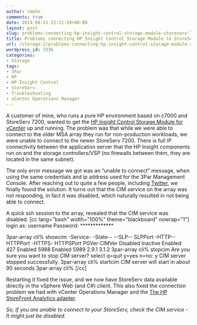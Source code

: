 ```yaml
---
author: cmohn
comments: true
date: 2014-08-21 22:21:59+00:00
layout: post
slug: problems-connecting-hp-insight-control-storage-module-storeserv-7200-3par
title: Problems connecting HP Insight Control Storage Module to StoreServ 7200 (3Par)
url: /storage-2/problems-connecting-hp-insight-control-storage-module-storeserv-7200-3par/
wordpress_id: 3336
categories:
- Storage
tags:
- 3Par
- HP
- HP Insight Control
- StoreServ
- Troubleshooting
- vCenter Operations Manager
---
```


A customer of mine, who runs a pure HP environment based on c7000 and StoreServ 7200, wanted to get the [HP Insight Control Storage Module for vCenter](http://www.youtube.com/watch?v=A93zVmnheEE) up and running. The problem was that while we were able to connect to the older MSA array they run for non-production workloads, we were unable to connect to the newer StoreServ 7200. There is full IP connectivity between the application server that the HP Insight components run on and the storage controllers/VSP (no firewalls between them, they are located in the same subnet).

The only error message we got was an “unable to connect” message, when using the same credentials and ip address used for the 3Par Management Console. After reaching out to quite a few people, including [Twitter](https://twitter.com/h0bbel/status/499488699412123649), we finally found the solution. It turns out that the CIM service on the array was not responding, in fact it was disabled, which naturally resulted in not being able to connect.

A quick ssh session to the array, revealed that the CIM service was disabled. 
[cc lang="bash" width="100%" theme="blackboard" nowrap="1"]
login as: username
Password: *************

3par-array cli% showcim
-Service- -State-- --SLP-- SLPPort -HTTP-- HTTPPort -HTTPS- HTTPSPort PGVer CIMVer
Disabled  Inactive Enabled     427 Enabled     5988 Enabled      5989 2.9.1 3.1.2
3par-array cli% stopcim
Are you sure you want to stop CIM server?
select q=quit y=yes n=no: y
CIM server stopped successfully.
3par-array cli% startcim
CIM server will start in about 90 seconds
3par-array cli%
[/cc]

Restarting it fixed the issue, and we now have StoreServ data available directly in the vSphere Web (and C#) client. This also fixed the connection problem we had with vCenter Operations Manager and the [The HP StoreFront Analytics adapter](http://h20392.www2.hp.com/portal/swdepot/displayProductInfo.do?productNumber=vCOPS).

_So, if you are unable to connect to your StoreServ, check the CIM service - It might just be disabled._
